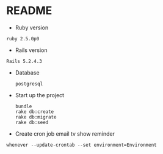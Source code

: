# README

* Ruby version
 ```
 ruby 2.5.0p0
 ```

* Rails version
 ```
 Rails 5.2.4.3
 ```

* Database
  ```
  postgresql
  ```
* Start up the project 
  ```
  bundle 
  rake db:create
  rake db:migrate
  rake db:seed
  ```  

* Create cron job email tv show reminder 
```
whenever --update-crontab --set environment=Environment
```  




